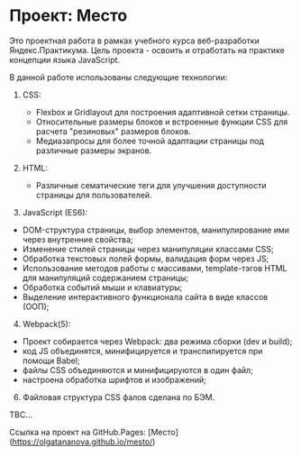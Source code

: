 # Проект: Место

Это проектная работа в рамках учебного курса веб-разработки Яндекс.Практикума.
Цель проекта - освоить и отработать на практике концепции языка JavaScript.

В данной работе использованы следующие технологии:

1. CSS:
	- Flexbox и Gridlayout для построения адаптивной сетки страницы.
	- Относительные размеры блоков и встроенные функции CSS для расчета "резиновых" размеров блоков.
	- Медиазапросы для более точной адаптации страницы под различные размеры экранов.

2. HTML:
	- Различные сематические теги для улучшения доступности страницы для пользователей.

3. JavaScript (ES6):
  - DOM-структура страницы, выбор элементов, манипулирование ими через внутренние свойства;
  - Изменение стилей страницы через манипуляции классами CSS;
  - Обработка текстовых полей формы, валидация форм через JS;
  - Использование методов работы с массивами, template-тэгов HTML для манипуляций содержанием страницы;
  - Обработка событий мыши и клавиатуры;
  - Выделение интерактивного функционала сайта в виде классов (ООП);

4. Webpack(5):
  - Проект собирается через Webpack: два режима сборки (dev и build);
  - код JS объединятся, минифицируется и транспилируется при помощи Babel;
  - файлы CSS объединяются и минифицируются в один файл;
  - настроена обработка шрифтов и изображений;

6. Файловая структура CSS фалов сделана по БЭМ.

TBC...

Ссылка на проект на GitHub.Pages: [Место] (https://olgatananova.github.io/mesto/)